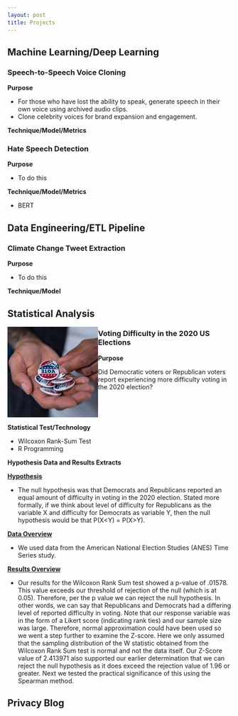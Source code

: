 ```yaml
---
layout: post
title: Projects
---
```

## Machine Learning/Deep Learning

### Speech-to-Speech Voice Cloning


**Purpose**  

- For those who have lost the ability to speak,
generate speech in their own voice using
archived audio clips.  
- Clone celebrity voices for brand expansion
and engagement.
  
**Technique/Model/Metrics**



### Hate Speech Detection
**Purpose**
- To do this
  
**Technique/Model/Metrics**
- BERT

## Data Engineering/ETL Pipeline

### Climate Change Tweet Extraction
**Purpose**
- To do this
  
**Technique/Model**


## Statistical Analysis

<img align="left" src="assets/images/banners/vote.jpg">  

### Voting Difficulty in the 2020 US Elections




**Purpose**
- Did Democratic voters or Republican voters report experiencing more difficulty voting in the 2020 election?
<br clear="left"/> 




**Statistical Test/Technology**
  - Wilcoxon Rank-Sum Test
  - R Programming

**Hypothesis Data and Results Extracts** 


<ins>**Hypothesis**</ins>
- The null hypothesis was that Democrats and Republicans reported an equal amount of difficulty in voting in
the 2020 election. Stated more formally, if we think about level of difficulty for Republicans as the variable X
and difficulty for Democrats as variable Y, then the null hypothesis would be that P(X<Y) = P(X>Y).

<ins>**Data Overview**</ins>
  - We used data from the American National Election Studies (ANES) Time Series study.
    
<ins>**Results Overview**</ins>
  - Our results for the Wilcoxon Rank Sum test showed a p-value of .01578. This value exceeds our threshold of
rejection of the null (which is at 0.05). Therefore, per the p value we can reject the null hypothesis. In other
words, we can say that Republicans and Democrats had a differing level of reported difficulty in voting. Note
that our response variable was in the form of a Likert score (indicating rank ties) and our sample size was
large. Therefore, normal approximation could have been used so we went a step further to examine the
Z-score. Here we only assumed that the sampling distribution of the W statistic obtained from the Wilcoxon
Rank Sum test is normal and not the data itself.
Our Z-Score value of 2.413971 also supported our earlier determination that we can reject the null hypothesis
as it does exceed the rejection value of 1.96 or greater. Next we tested the practical significance of this using
the Spearman method.

## Privacy Blog

